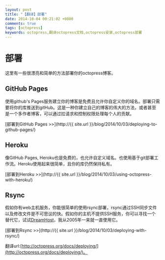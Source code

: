 ```yaml
---
layout: post
title: "【翻译】部署"
date: 2014-10-04 00:21:02 +0800
comments: true
tags: [octopress]
keywords: octopress,翻译octopress文档,octopress安装,octopress部署
---
```



  

# 部署  

这里有一些很漂亮和简单的方法部署你的octopress博客。  

 
## GitHub Pages  

使用github's Pages服务建立你的博客是免费且允许你自定义你的域名。部署只需要将你的库推送到gitHub。这是一种你建立自己的博客的伟大的方法，或者甚至是一个多作者博客，可以通过拉请求和控制权限处理每个人的贡献。  

[部署到GitHub Pages >>](http://{{ site.url }}/blog/2014/10/03/deploying-to-github-pages/)  

<!-- more --> 

## Heroku  

像GitHub Pages, Heroku也是免费的，也允许自定义域名。也使用基于git部署工作流。Heroku使用起来很简单，且你的库仍然保持私有。  

[部署到Heroku >>](http://{{ site.url }}/blog/2014/10/03/using-octopress-with-heroku/)    

## Rsync   

假如你有web主机服务，你能很简单的使用rsync部署，rsync通过SSH同步文件以及修改文件是不可思议的快。假如你的主机不提供SSH服务，你可以寻找一个替代它，试试[DreamHost](http://www.dreamhost.com/)，我从2005年一来就一直使用它。  

[部署到Rsync >>](http://{{ site.url }}/blog/2014/10/03/deploying-with-rsync/)      

翻译url:[http://octopress.org/docs/deploying/](http://octopress.org/docs/deploying/)。   